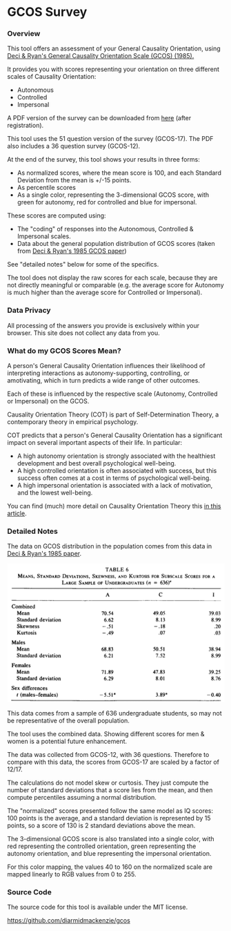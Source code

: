 # GCOS Survey

### Overview

This tool offers an assessment of your General Causality Orientation, using [Deci & Ryan's General Causality Orientation Scale (GCOS) (1985).](https://selfdeterminationtheory.org/SDT/documents/1985_DeciRyan_GCOS.pdf)

It provides you with scores representing your orientation on three different scales of Causality Orientation:

- Autonomous
- Controlled
- Impersonal

A PDF version of the survey can be downloaded from [here](https://selfdeterminationtheory.org/general-causality-orientations-scale/) (after registration).

This tool uses the 51 question version of the survey (GCOS-17).  The PDF also includes a 36 question survey (GCOS-12).

At the end of the survey, this tool shows your results in three forms:

- As normalized scores, where the mean score is 100, and each Standard Deviation from the mean is +/-15 points.
- As percentile scores
- As a single color, representing the 3-dimensional GCOS score, with green for autonomy, red for controlled and blue for impersonal.

These scores are computed using:

- The "coding" of responses into the Autonomous, Controlled & Impersonal scales.
- Data about the general population distribution of GCOS scores (taken from [Deci & Ryan's 1985 GCOS paper](https://selfdeterminationtheory.org/SDT/documents/1985_DeciRyan_GCOS.pdf))

See "detailed notes" below for some of the specifics.

The tool does not display the raw scores for each scale, because they are not directly meaningful or comparable (e.g. the average score for Autonomy is much higher than the average score for Controlled or Impersonal).

### Data Privacy

All processing of the answers you provide is exclusively within your browser.  This site does not collect any data from you.

### What do my GCOS Scores Mean?

A person's General Causality Orientation influences their likelihood of interpreting interactions as autonomy-supporting, controlling, or amotivating, which in turn predicts a wide range of other outcomes.

Each of these is influenced by the respective scale (Autonomy, Controlled or Impersonal) on the GCOS.

Causality Orientation Theory (COT) is part of Self-Determination Theory, a contemporary theory in empirical psychology.

COT predicts that a person's General Causality Orientation has a significant impact on several important aspects of their life.  In particular:

- A high autonomy orientation is strongly associated with the healthiest development and best overall psychological well-being.
- A high controlled orientation is often associated with success, but this success often comes at a cost in terms of psychological well-being.
- A high impersonal orientation is associated with a lack of motivation, and the lowest well-being.

You can find (much) more detail on Causality Orientation Theory this [in this article](https://diarmidmackenzie.github.io/sdt-condensed/COT.html).

### Detailed Notes

The data on GCOS distribution in the population comes from this data in [Deci & Ryan's 1985 paper](https://selfdeterminationtheory.org/SDT/documents/1985_DeciRyan_GCOS.pdf).

![image-20210729132332856](GCOS-Distribution.png)

This data comes from a sample of 636 undergraduate students, so may not be representative of the overall population.

The tool uses the combined data.  Showing different scores for men & women is a potential future enhancement.

The data was collected from GCOS-12, with 36 questions.  Therefore to compare with this data, the scores from GCOS-17 are scaled by a factor of 12/17.

The calculations do not model skew or curtosis.  They just compute the number of standard deviations that a score lies from the mean, and then compute percentiles assuming a normal distribution.

The "normalized" scores presented follow the same model as IQ scores: 100 points is the average, and a standard deviation is represented by 15 points, so a score of 130 is 2 standard deviations above the mean.

The 3-dimensional GCOS score is also translated into a single color, with red representing the controlled orientation, green representing the autonomy orientation, and blue representing the impersonal orientation.

For this color mapping, the values 40 to 160 on the normalized scale are mapped linearly to RGB values from 0 to 255.

### Source Code

The source code for this tool is available under the MIT license.

https://github.com/diarmidmackenzie/gcos

